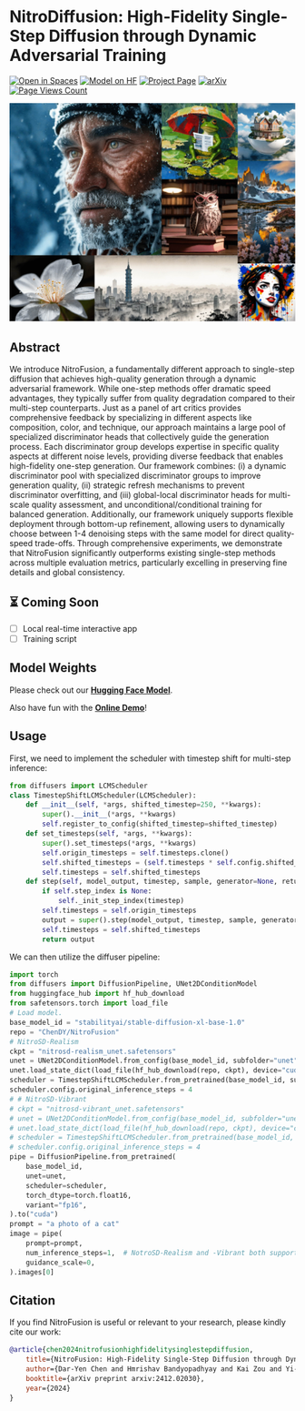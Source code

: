 # NitroDiffusion: High-Fidelity Single-Step Diffusion through Dynamic Adversarial Training

[![Open in Spaces](https://huggingface.co/datasets/huggingface/badges/resolve/main/open-in-hf-spaces-sm.svg)](https://huggingface.co/spaces/ChenDY/NitroFusion_1step_T2I)
[![Model on HF](https://huggingface.co/datasets/huggingface/badges/resolve/main/model-on-hf-sm.svg)](https://huggingface.co/ChenDY/NitroFusion)
[![Project Page](https://img.shields.io/badge/Project-Page-green.svg)](https://chendaryen.github.io/NitroFusion.github.io/)
[![arXiv](https://img.shields.io/badge/arXiv-2412.02030-b31b1b.svg)](https://arxiv.org/abs/2412.02030)
[![Page Views Count](https://badges.toozhao.com/badges/01JEECFJR1K7PQNDFJ9G2S60AJ/blue.svg)](https://badges.toozhao.com/stats/01JEECFJR1K7PQNDFJ9G2S60AJ "Get your own page views count badge on badges.toozhao.com")


![](./assets/banner.jpg)

## Abstract

We introduce NitroFusion, a fundamentally different approach to single-step diffusion that achieves high-quality generation through a dynamic adversarial framework. While one-step methods offer dramatic speed advantages, they typically suffer from quality degradation compared to their multi-step counterparts. Just as a panel of art critics provides comprehensive feedback by specializing in different aspects like composition, color, and technique, our approach maintains a large pool of specialized discriminator heads that collectively guide the generation process. Each discriminator group develops expertise in specific quality aspects at different noise levels, providing diverse feedback that enables high-fidelity one-step generation. Our framework combines: (i) a dynamic discriminator pool with specialized discriminator groups to improve generation quality, (ii) strategic refresh mechanisms to prevent discriminator overfitting, and (iii) global-local discriminator heads for multi-scale quality assessment, and unconditional/conditional training for balanced generation. Additionally, our framework uniquely supports flexible deployment through bottom-up refinement, allowing users to dynamically choose between 1-4 denoising steps with the same model for direct quality-speed trade-offs. Through comprehensive experiments, we demonstrate that NitroFusion significantly outperforms existing single-step methods across multiple evaluation metrics, particularly excelling in preserving fine details and global consistency.

## ⏳ Coming Soon
- [ ] Local real-time interactive app
- [ ] Training script

## Model Weights 

Please check out our [**Hugging Face Model**](https://huggingface.co/ChenDY/NitroFusion).

Also have fun with the [**Online Demo**](https://huggingface.co/spaces/ChenDY/NitroFusion_1step_T2I)!

## Usage

First, we  need to implement the scheduler with timestep shift for multi-step inference:
```python
from diffusers import LCMScheduler
class TimestepShiftLCMScheduler(LCMScheduler):
    def __init__(self, *args, shifted_timestep=250, **kwargs):
        super().__init__(*args, **kwargs)
        self.register_to_config(shifted_timestep=shifted_timestep)
    def set_timesteps(self, *args, **kwargs):
        super().set_timesteps(*args, **kwargs)
        self.origin_timesteps = self.timesteps.clone()
        self.shifted_timesteps = (self.timesteps * self.config.shifted_timestep / self.config.num_train_timesteps).long()
        self.timesteps = self.shifted_timesteps
    def step(self, model_output, timestep, sample, generator=None, return_dict=True):
        if self.step_index is None:
            self._init_step_index(timestep)
        self.timesteps = self.origin_timesteps
        output = super().step(model_output, timestep, sample, generator, return_dict)
        self.timesteps = self.shifted_timesteps
        return output
```


We can then utilize the diffuser pipeline:
```python
import torch
from diffusers import DiffusionPipeline, UNet2DConditionModel
from huggingface_hub import hf_hub_download
from safetensors.torch import load_file
# Load model.
base_model_id = "stabilityai/stable-diffusion-xl-base-1.0"
repo = "ChenDY/NitroFusion"
# NitroSD-Realism
ckpt = "nitrosd-realism_unet.safetensors"
unet = UNet2DConditionModel.from_config(base_model_id, subfolder="unet").to("cuda", torch.float16)
unet.load_state_dict(load_file(hf_hub_download(repo, ckpt), device="cuda"))
scheduler = TimestepShiftLCMScheduler.from_pretrained(base_model_id, subfolder="scheduler", shifted_timestep=250)
scheduler.config.original_inference_steps = 4
# # NitroSD-Vibrant
# ckpt = "nitrosd-vibrant_unet.safetensors"
# unet = UNet2DConditionModel.from_config(base_model_id, subfolder="unet").to("cuda", torch.float16)
# unet.load_state_dict(load_file(hf_hub_download(repo, ckpt), device="cuda"))
# scheduler = TimestepShiftLCMScheduler.from_pretrained(base_model_id, subfolder="scheduler", shifted_timestep=500)
# scheduler.config.original_inference_steps = 4
pipe = DiffusionPipeline.from_pretrained(
    base_model_id,
    unet=unet,
    scheduler=scheduler,
    torch_dtype=torch.float16,
    variant="fp16",
).to("cuda")
prompt = "a photo of a cat"
image = pipe(
    prompt=prompt,
    num_inference_steps=1,  # NotroSD-Realism and -Vibrant both support 1 - 4 inference steps.
    guidance_scale=0,
).images[0]
```



## Citation 

If you find NitroFusion is useful or relevant to your research, please kindly cite our work:

```bib
@article{chen2024nitrofusionhighfidelitysinglestepdiffusion,
    title={NitroFusion: High-Fidelity Single-Step Diffusion through Dynamic Adversarial Training},
    author={Dar-Yen Chen and Hmrishav Bandyopadhyay and Kai Zou and Yi-Zhe Song},
    booktitle={arXiv preprint arxiv:2412.02030},
    year={2024}
}
```

